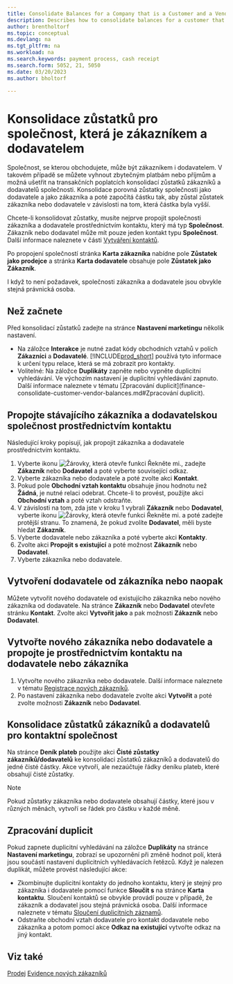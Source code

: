 ```yaml
---
title: Consolidate Balances for a Company that is a Customer and a Vendor
description: Describes how to consolidate balances for a customer that is also a vendor.
author: brentholtorf
ms.topic: conceptual
ms.devlang: na
ms.tgt_pltfrm: na
ms.workload: na
ms.search.keywords: payment process, cash receipt
ms.search.form: 5052, 21, 5050 
ms.date: 03/20/2023
ms.author: bholtorf

---
```

# Konsolidace zůstatků pro společnost, která je zákazníkem a dodavatelem

Společnost, se kterou obchodujete, může být zákazníkem i dodavatelem. V takovém případě se můžete vyhnout zbytečným platbám nebo příjmům a možná ušetřit na transakčních poplatcích konsolidací zůstatků zákazníků a dodavatelů společnosti. Konsolidace porovná zůstatky společnosti jako dodavatele a jako zákazníka a poté započítá částku tak, aby zůstal zůstatek zákazníka nebo dodavatele v závislosti na tom, která částka byla vyšší.

Chcete-li konsolidovat zůstatky, musíte nejprve propojit společnosti zákazníka a dodavatele prostřednictvím kontaktu, který má typ **Společnost**. Zákazník nebo dodavatel může mít pouze jeden kontakt typu **Společnost**. Další informace naleznete v části [Vytváření kontaktů](marketing-create-contact-companies.md).

Po propojení společností stránka **Karta zákazníka** nabídne pole **Zůstatek jako prodejce** a stránka **Karta dodavatele** obsahuje pole **Zůstatek jako Zákazník**.

I když to není požadavek, společnosti zákazníka a dodavatele jsou obvykle stejná právnická osoba.

## Než začnete
Před konsolidací zůstatků zadejte na stránce **Nastavení marketingu** několik nastavení.

* Na záložce **Interakce** je nutné zadat kódy obchodních vztahů v polích **Zákazníci** a **Dodavatelé**. [!INCLUDE[prod_short](includes/prod_short.md)] používá tyto informace k určení typu relace, která se má zobrazit pro kontakty.
* Volitelné: Na záložce **Duplikáty** zapněte nebo vypněte duplicitní vyhledávání. Ve výchozím nastavení je duplicitní vyhledávání zapnuto. Další informace naleznete v tématu [Zpracování duplicit](finance-consolidate-customer-vendor-balances.md#Zpracování duplicit).

## Propojte stávajícího zákazníka a dodavatelskou společnost prostřednictvím kontaktu

Následující kroky popisují, jak propojit zákazníka a dodavatele prostřednictvím kontaktu.

1. Vyberte ikonu ![Žárovky, která otevře funkci Řekněte mi.](media/ui-search/search_small.png " Řekněte mi, co chcete udělat"), zadejte **Zákazník** nebo **Dodavatel** a poté vyberte související odkaz.
2. Vyberte zákazníka nebo dodavatele a poté zvolte akci **Kontakt**.
3. Pokud pole **Obchodní vztah kontaktu** obsahuje jinou hodnotu než **Žádná**, je nutné relaci odebrat. Chcete-li to provést, použijte akci **Obchodní vztah** a poté vztah odstraňte.
4. V závislosti na tom, zda jste v kroku 1 vybrali **Zákazník** nebo **Dodavatel**, vyberte ikonu ![Žárovky, která otevře funkci Řekněte mi.](media/ui-search/search_small.png " Řekněte mi, co chcete udělat") a poté zadejte protější stranu. To znamená, že pokud zvolíte **Dodavatel**, měli byste hledat **Zákazník**.
5. Vyberte dodavatele nebo zákazníka a poté vyberte akci **Kontakty**.
6. Zvolte akci **Propojit s existující** a poté možnost **Zákazník** nebo **Dodavatel**.
7. Vyberte zákazníka nebo dodavatele.

## Vytvoření dodavatele od zákazníka nebo naopak

Můžete vytvořit nového dodavatele od existujícího zákazníka nebo nového zákazníka od dodavatele. Na stránce **Zákazník** nebo **Dodavatel** otevřete stránku **Kontakt**. Zvolte akci **Vytvořit jako** a pak možnosti **Zákazník** nebo **Dodavatel**.

## Vytvořte nového zákazníka nebo dodavatele a propojte je prostřednictvím kontaktu na dodavatele nebo zákazníka

1. Vytvořte nového zákazníka nebo dodavatele. Další informace naleznete v tématu [Registrace nových zákazníků](sales-how-register-new-customers.md).
2. Po nastavení zákazníka nebo dodavatele zvolte akci **Vytvořit** a poté zvolte možnosti **Zákazník** nebo **Dodavatel**.

## Konsolidace zůstatků zákazníků a dodavatelů pro kontaktní společnost

Na stránce **Deník plateb** použijte akci **Čisté zůstatky zákazníků/dodavatelů** ke konsolidaci zůstatků zákazníků a dodavatelů do jedné čisté částky. Akce vytvoří, ale nezaúčtuje řádky deníku plateb, které obsahují čisté zůstatky.

> [!NOTE]
> Pokud zůstatky zákazníka nebo dodavatele obsahují částky, které jsou v různých měnách, vytvoří se řádek pro částku v každé měně.

## Zpracování duplicit

Pokud zapnete duplicitní vyhledávání na záložce **Duplikáty** na stránce **Nastavení marketingu**, zobrazí se upozornění při změně hodnot polí, která jsou součástí nastavení duplicitních vyhledávacích řetězců. Když je nalezen duplikát, můžete provést následující akce:

* Zkombinujte duplicitní kontakty do jednoho kontaktu, který je stejný pro zákazníka i dodavatele pomocí funkce **Sloučit s** na stránce **Karta kontaktu**. Sloučení kontaktů se obvykle provádí pouze v případě, že zákazník a dodavatel jsou stejná právnická osoba. Další informace naleznete v tématu [Sloučení duplicitních záznamů](sales-how-merge-duplicate-records.md).
* Odstraňte obchodní vztah dodavatele pro kontakt dodavatele nebo zákazníka a potom pomocí akce **Odkaz na existující** vytvořte odkaz na jiný kontakt.

## Viz také

[Prodej](sales-manage-sales.md)
[Evidence nových zákazníků](sales-how-register-new-customers.md)  
